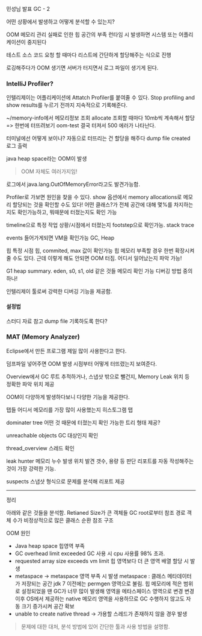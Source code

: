 민성님 발표
GC - 2

어떤 상황에서 발생하고 어떻게 분석할 수 있는지?


OOM
메모리 관리 실패로 인한 힙 공간의 부족
런타임 시 발생하면 시스템 또는 어플리케이션이 중지된다

테스트 소스 코드
요청 할 때마다 리스트에 간단하게 할당해주는 식으로 진행

로깅해주다가 OOM 생기면 서버가 터지면서 로그 파일이 생기게 된다.

### IntelliJ Profiler?

인텔리제이는 어플리케이션에 Attatch Profiler를 붙여줄 수 있다.
Stop profiling and show results를 누르기 전까지 지속적으로 기록해준다.

~/memory-info에서 메모리정보 조회
allocate 조회할 때마다 10mb씩 계속해서 할당
=> 한번에 터뜨려보기
oom-test
결국 터져서 500 에러가 나타난다.

터미널에선 어떻게 보이나?
자동으로 터뜨리는 건 할당을 해주다 dump file created 로그 출력

java heap space라는 OOM이 발생
> OOM 자체도 여러가지임!

로그에서 java.lang.OutOfMemoryError라고도 발견가능함.

Profiler로 가보면 원인을 찾을 수 있다.
show 옵션에서 memory allocations로 메모리 할당되는 것을 확인할 수도 있다!
어떤 클래스?가 전체 공간에 대해 몇%를 차지하는지도 확인가능하고, 뭐때문에 터졌는지도 확인 가능

timeline으로 특정 작업 상황/시점에서 터졌는지 footstep으로 확인가능. stack trace

events
들어가게되면 VM을 확인가능
GC, Heap

힙
특정 시점 힙, commited, max 값이 확인가능
힙 메모리 부족할 경우 한번 확장시켜줄 수도 있다. 근데 이렇게 해도 안되면 OOM 터짐. 어디서 일어났는지 파악 가능!

G1 heap summary.
eden, s0, s1, old 같은 것들 메모리 확인 가능
디버깅 방법 중의 하나!

인텔리제이 툴로써 강력한 디버깅 기능을 제공함.

#### 설정법
스터디 자료 참고
dump file 기록하도록 한다?

### MAT (Memory Analyzer)
Eclipse에서 만든 프로그램
제일 많이 사용한다고 한다.

덤프파일 넣어주면 OOM 발생 시점부터 어떻게 터뜨렸는지 보여준다.

Overview에서 GC 루트 추적하거나, 스냅샷 밖으로 뺄건지, Memory Leak 위치 등 정확한 파악 위치 제공

OOM이 다양하게 발생하다보니 다양한 기능을 제공한다.

탭들
어디서 메모리를 가장 많이 사용했는지 히스토그램 탭

dominater tree
어떤 것 때문에 터졌는지 확인 가능한 트리 형태 제공?

unreachable objects
GC 대상인지 확인

thread_overview
스레드 확인

leak hunter
메모리 누수 발생 위치 발견
갯수, 용량 등 판단
리포트를 자동 작성해주는 것이 가장 강력한 기능.

suspects
스냅샷 형식으로 문제를 분석해 리포트 제공

---

정리

아래와 같은 것들을 분석함.
Retianed Size가 큰 객체들
GC root로부터 참조 경로
객체 수가 비정상적으로 많은 클래스
순환 참조 구조


OOM 원인
- Java heap space
힙영역 부족
- GC overhead limit exceeded
GC 사용 시 cpu 사용률 98% 초과.
- requested array size exceeds vm limit
힙 영역보다 더 큰 영역 배열 할당 시 발생
- metaspace
-> metaspace 영역 부족 시 발생
metaspace : 클래스 메타데이터가 저장되는 공간
jdk 7 이전에는 permgen 영역으로 불림. 힙 메모리에 적은 범위로 설정되었을 땐 GC가 너무 많이 발생해 영역을 메타스페이스 영역으로 변경
변경 이후 OS에서 제공하는 native 메모리 영역을 사용하므로 GC 수행하지 않고도 자동 크기 증가시켜 공간 확보
- unable to create native thread
-> 가용할 스레드가 존재하지 않을 경우 발생


> 문제에 대한 대처, 분석 방법에 있어 간단한 툴과 사용 방법을 설명함.

